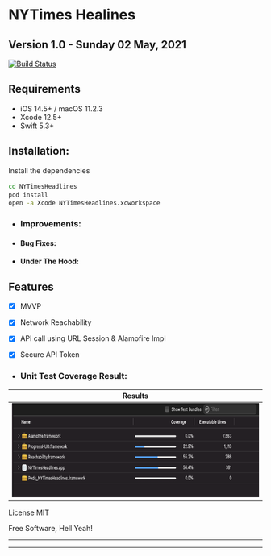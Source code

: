 # NYTimes Healines

## **Version 1.0 - Sunday 02 May, 2021**
[![Build Status](https://travis-ci.org/joemccann/dillinger.svg?branch=master)](https://travis-ci.org/joemccann/dillinger)

## Requirements

- iOS 14.5+ / macOS 11.2.3 
- Xcode 12.5+
- Swift 5.3+

## Installation:

Install the dependencies

```sh
cd NYTimesHeadlines
pod install
open -a Xcode NYTimesHeadlines.xcworkspace
```

* ### Improvements:


* #### Bug Fixes:


* #### Under The Hood:

## Features
- [x] MVVP
- [x] Network Reachability
- [x] API call using URL Session & Alamofire Impl
- [x] Secure API Token


* ### Unit Test Coverage Result:


| Results      |
|------------|
| <img src="https://github.com/samrezikram/NYTimesHeadlines/blob/master/Common/TestCoverage.png" width="750" height="187"> |

License
MIT

Free Software, Hell Yeah!



---------------------------------------------------------------------------------
---------------------------------------------------------------------------------
